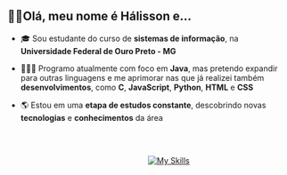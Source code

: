 ## ✌🏻Olá, meu nome é Hálisson e...

- 🎓 Sou estudante do curso de **sistemas de informação**, na **Universidade Federal de Ouro Preto - MG**

- 🧑🏻‍💻 Programo atualmente com foco em **Java**, mas pretendo expandir para outras linguagens e me aprimorar nas que já realizei também **desenvolvimentos**, como **C**, **JavaScript**, **Python**, **HTML** e **CSS**

- 🌎 Estou em uma **etapa de estudos constante**, descobrindo novas **tecnologias** e **conhecimentos** da área
<br>

##
&emsp;&emsp;&emsp;&emsp;&emsp;&emsp;&emsp;&emsp;&emsp;&emsp;&emsp;&emsp;&emsp;&emsp;&emsp;&emsp;&emsp;&emsp;[![My Skills](https://skillicons.dev/icons?i=git,html,css,python,c,javascript,java)](https://skillicons.dev)
